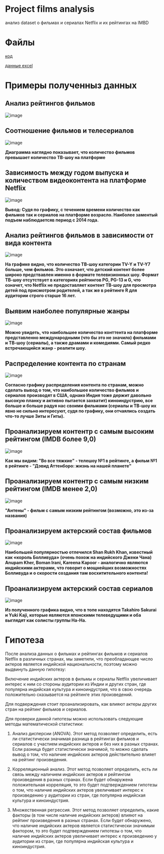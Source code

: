# Project films analysis
анализ dataset о фильмах и сериалах Netflix и их рейтингах на IMBD

# Файлы
[код](https://github.com/ditayson/project-films/blob/main/netflix.ipynb)

[данные excel](https://github.com/ditayson/project-films/blob/main/netflixData.xlsx)

# Примеры полученныз данных
Анализ рейтингов фильмов
-----------

![image](https://github.com/ditayson/project-films/assets/133684422/96413e91-8c54-4351-95b2-8038f4bd7734)

Соотношение фильмов и телесериалов 
-----------

![image](https://github.com/ditayson/project-films/assets/133684422/7a7b5082-e209-4fc0-92e1-e92ed199128b)

**Диаграмма наглядно показывает, что количество фильмов превышает количество ТВ-шоу на платформе**

## Зависимость между годом выпуска и количеством видеоконтента на платформе Netflix 

![image](https://github.com/ditayson/project-films/assets/133684422/94e92b2c-367e-4df9-809e-c2188b7e5c8a)

**Вывод: Судя по графику, с течением времени количество как фильмов так и сериалов на платформе возрасло. Наиболее заментый подъем наблюдаетсяв период с 2014 года.**

## Анализ рейтингов фильмов в зависимости от вида контента

![image](https://github.com/ditayson/project-films/assets/133684422/657d6a95-4410-4b35-8029-b366a337cef9)

**На графике видно, что количество ТВ-шоу категории TV-Y и TV-Y7 больше, чем фильмов. Это означает, что детский контент более широко предствавлен именно в формате телевизионных шоу. Формат ТВ-шоу отсутствует в категориях рейтингов PG, PG-13 и G, что означет, что Netflix не предоставляет контент ТВ-шоу для просмотра детей под присмотром родителей, а так же в рейтинге R для аудитории строго старше 16 лет.**

## Выявим наиболее популярные жанры 

![image](https://github.com/ditayson/project-films/assets/133684422/22e1e67e-d173-4675-802b-573cf77e2c03)

**Можно увидеть, что наибольшее количество конттента на платформе представленно международными (что бы это не значило) фильмами и ТВ-шоу (сериалы), а также драмами и комедиями. Самый редко встречающийся жанр - реалити шоу.**

## Распределение контента по странам

![image](https://github.com/ditayson/project-films/assets/133684422/9f68f943-f775-4725-bfe2-431034adc367)

**Согласно графику распределения контента по странам, можно сделать вывод о том, что наибольшее количество фильмов и сериалов производят в США, однако Индия тоже держит давольно высокую планку и активно пытается захватит) киноиндустрию, все больше и больше радуя нас своими фильмами (сериалы и ТВ-шоу их явно не сильно интересуют, судя по графику, они отчаялись создать что-то лучше Зиты и Гиты).**

## Проанализируем контентр с самым высоким рейтингом (IMDB более 9,0)

![image](https://github.com/ditayson/project-films/assets/133684422/c3aa0e54-4f0a-41a5-9fc4-a304f66f5874)

**Как мы видим: "Во все тяжкие" - телешоу №1 в рейтинге, а фильм №1 в рейтинге - "Дэвид Аттенборо: жизнь на нашей планете"**

## Проанализируем контентр с самым низким рейтингом (IMDB менее 2,0)

![image](https://github.com/ditayson/project-films/assets/133684422/106b20db-c33f-4c18-a71d-b27791807a21)

**"Антены" - фильм с самым низким рейтингом (возможно, это из-за названия)**

## Проанализируем актерский состав фильмов

![image](https://github.com/ditayson/project-films/assets/133684422/ad3cd40c-d51e-4e0c-a846-e150dd52262a)

**Наибольшей популярностью отлечился Shan Rukh Khan, известный как «король Болливуда» (очень похож на индийского Джеки Чана) Anupam Kher, Boman Irani, Kareena Kapoor - аналогично являются индийскими актерами, что говорит о мощнейших возможностях Болливуда и о скорости создания там восхитительного контента!**

## Проанализируем актерский состав сериалов

![image](https://github.com/ditayson/project-films/assets/133684422/eb7999c2-ba71-46a5-8be1-16ea0a7c8503)

**Из полученного графика видно, что в топе находятся Takahiro Sakurai и Yuki Kaji, которые являются японскими 
телеведущими и оба выглядят как солисты группы На-На.**

# Гипотеза
После анализа данных о фильмах и рейтингах фильмов и сериалов Netflix в различных странах, мы заметили, что преобладающее число актеров является индийской национальности, поэтому можно выдвинуть данную гипотезу:

Включение индийских актеров в фильмы и сериалы Netflix увеличивает интерес к ним со стороны аудитории из Индии и других стран, где популярна индийская культура и киноиндустрия, что в свою очередь положительно сказывается на рейтинге этих произведений.

Для подверждения стоит проанализировать, как влияют актеры других стран на рейтинг фильмов и сериалов.

Для проверки данной гипотезы можно использовать следующие методы математической статистики:

1. Анализ дисперсии (ANOVA). Этот метод позволяет определить, есть ли статистически значимая разница в рейтингах фильмов и сериалов с участием индийских актеров и без них в разных странах. Если разница будет статистически значимой, то можно сделать вывод о том, что наличие индийских актеров действительно влияет на рейтинг произведения.

2. Корреляционный анализ. Этот метод позволяет определить, есть ли связь между наличием индийских актеров и рейтингом произведения в разных странах. Если будет обнаружена положительная корреляция, то это будет подтверждением гипотезы о том, что наличие индийских актеров увеличивает интерес к произведению у аудитории из стран, где популярна индийская культура и киноиндустрия.

3. Множественная регрессия. Этот метод позволяет определить, какие факторы (в том числе наличие индийских актеров) влияют на рейтинг произведения в разных странах. Если будет обнаружено, что наличие индийских актеров является статистически значимым фактором, то это будет подтверждением гипотезы о том, что наличие индийских актеров увеличивает интерес к произведению у аудитории из стран, где популярна индийская культура и киноиндустрия.

